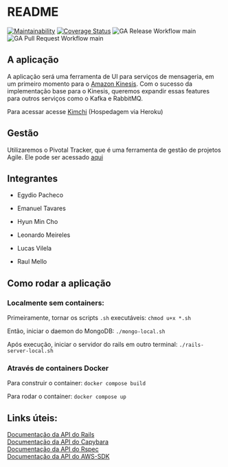 # README
[![Maintainability](https://api.codeclimate.com/v1/badges/ce8783c839063c27b944/maintainability)](https://codeclimate.com/github/Fermented-Software/Kimchi/maintainability)
[![Coverage Status](https://coveralls.io/repos/github/Fermented-Software/Kimchi/badge.svg?branch=main)](https://coveralls.io/github/Fermented-Software/Kimchi?branch=main)
![GA Release Workflow main](https://github.com/Fermented-Software/Kimchi/actions/workflows/ci-release.yaml/badge.svg?branch=main)
![GA Pull Request Workflow main](https://github.com/Fermented-Software/Kimchi/actions/workflows/build-and-test.yaml/badge.svg?branch=main)

## A aplicação
A aplicação será uma ferramenta de UI para serviços de mensageria, em um primeiro momento para o [Amazon Kinesis](https://aws.amazon.com/pt/kinesis/).
Com o sucesso da implementação base para o Kinesis, queremos expandir essas features para outros serviços como o Kafka e RabbitMQ.

Para acessar acesse [Kimchi](https://kimchi-app.herokuapp.com) (Hospedagem via Heroku)

## Gestão
Utilizaremos o Pivotal Tracker, que é uma ferramenta de gestão de projetos Agile. Ele pode ser acessado [aqui](https://www.pivotaltracker.com/n/projects/2603031)

## Integrantes

- Egydio Pacheco

- Emanuel Tavares

- Hyun Min Cho

- Leonardo Meireles

- Lucas Vilela

- Raul Mello

## Como rodar a aplicação

### Localmente sem containers:
Primeiramente, tornar os scripts `.sh` executáveis:
`chmod u+x *.sh`

Então, iniciar o daemon do MongoDB:
`./mongo-local.sh`

Após execução, iniciar o servidor do rails em outro terminal: 
`./rails-server-local.sh`

### Através de containers Docker

Para construir o container:
`docker compose build`

Para rodar o container:
`docker compose up`

## Links úteis:
[Documentação da API do Rails](https://api.rubyonrails.org/v6.0.6/)  
[Documentação da API do Capybara](https://rubydocs.org/d/capybara-3-19-0/)  
[Documentação da API do Rspec](https://rspec.info/documentation/)  
[Documentação da API do AWS-SDK](https://docs.aws.amazon.com/sdk-for-ruby/v3/api/)  